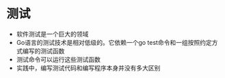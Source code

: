 # 测试
- 软件测试是一个巨大的领域
- Go语言的测试技术是相对低级的。它依赖一个go test命令和一组按照约定方式编写的测试函数
- 测试命令可以运行这些测试函数
- 实践中，编写测试代码和编写程序本身并没有多大区别
